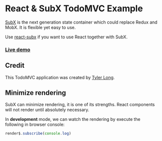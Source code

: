 # React & SubX TodoMVC Example

[SubX](https://github.com/tylerlong/subx) is the next generation state container which could replace Redux and MobX. It is flexible yet easy to use.

Use [react-subx](https://github.com/tylerlong/react-subx) if you want to use React together with SubX.


### [Live demo](https://tylerlong.github.io/subx-demo-todomvc/index.html)


## Credit

This TodoMVC application was created by [Tyler Long](https://github.com/tylerlong).


## Minimize rendering

SubX can minimize rendering, it is one of its strengths. React components will not render until absolutely necessary.

In **development** mode, we can watch the rendering by execute the following in browser console:

```js
render$.subscribe(console.log)
```
